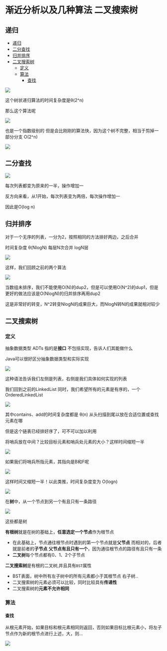 # 渐近分析以及几种算法 二叉搜索树

## 递归
 
* [递归](#递归)
* [二分查找](#二分查找)
* [归并排序](#归并排序)
* [二叉搜索树](#二叉搜索树)
  * [定义](#定义)
  * [算法](#算法)
    * [查找](#查找)

![](img/c8709f47.png)

这个树状递归算法的时间复杂度是θ(2^n)

那么这个算法呢

![](img/ed4b110c.png)

也是一个指数级别的 但是会比刚刚的算法快，因为这个树不完整，相当于剪掉一部分分支 O(2^n)

![](img/c80c1474.png)

## 二分查找

![](img/6badfb94.png)

每次列表都变为原来的一半，操作增加一

反方向来看，从1开始，每次列表变为两倍，每次操作增加一

因此是O(log n)

## 归并排序

对于一个无序的列表，一分为2，按照相同的方法排好两边，之后合并

时间复杂度 θ(NlogN) 每层N次合并 logN层

![](img/db62c64f.png)

这样，我们回顾之前的两个算法

![](img/6667c530.png)

当数组未排序，我们不能使用O(N)的dup2，但是可以使用O(N^2)的dup1，但是更好的做法应该是O(NlogN)的归并排序再用dup2

这是非常好的转变，N^2转变NlogN的成果巨大，而NlogN转N的成果就相对较少

## 二叉搜索树

### 定义

抽象数据类型 ADTs 指的是**接口** 不包括实现，告诉人们其能做什么

Java可以很好区分抽象数据类型和实际实现

![](img/5c9fdc16.png)

这种语法告诉我们左侧是列表，右侧是我们具体如何实现的列表

我们回到之前的LinkedList 同时，我们希望所有的元素是有序的，一个OrderedLinkedList

![](img/7d408349.png)

其中contains、add的时间复杂度都是 θ(n) 从头扫描到尾以放在合适位置或查找元素在哪

但是这个链表已经排好序了，可不可以加以利用

将哨兵放在中间？比较目标元素和哨兵处元素的大小？这样时间缩短一半

![](img/5a609f09.png)

如果我们将哨兵所指元素，其指向是B和F呢

![](img/1ce7ef62.png)

这样时间又缩短一半！以此类推，时间复杂度变为 O(logn)

![](img/cfa8dcd5.png)

在**树**中，从一个节点到另一个有且只有一条路径

![](img/43a64b33.png)

这些都是树

**有根树**就是在树的基础上，**任意选定一个节点**作为根节点

* 在此基础上，节点通往根节点时遇到的第一个节点就是**父节点** 而相对的，后者就是前者的**子节点** **父节点有且只有一个**，因为通往根节点的路径有且只有一条
* **二叉树**每个节点都有0、1、2个子节点

**二叉搜索树**是有根的二叉树,并且具有`BST`属性

* BST表面，树中所有左子树中的所有元素都小于其根节点 右子树..
* 二叉搜索树的元素必须可以比较，同时比较具有**传递性**
* 二叉搜索树的**元素不允许相同**

### 算法

#### 查找

从根元素开始，如果目标和根元素相同则返回，否则如果目标比根元素小，将左子节点作为新的根节点进行上述，大，则...

![](img/516d8204.png)
